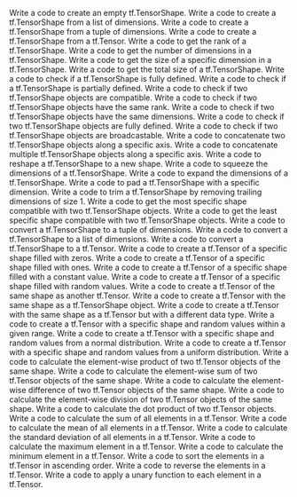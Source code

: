 Write a code to create an empty tf.TensorShape.
Write a code to create a tf.TensorShape from a list of dimensions.
Write a code to create a tf.TensorShape from a tuple of dimensions.
Write a code to create a tf.TensorShape from a tf.Tensor.
Write a code to get the rank of a tf.TensorShape.
Write a code to get the number of dimensions in a tf.TensorShape.
Write a code to get the size of a specific dimension in a tf.TensorShape.
Write a code to get the total size of a tf.TensorShape.
Write a code to check if a tf.TensorShape is fully defined.
Write a code to check if a tf.TensorShape is partially defined.
Write a code to check if two tf.TensorShape objects are compatible.
Write a code to check if two tf.TensorShape objects have the same rank.
Write a code to check if two tf.TensorShape objects have the same dimensions.
Write a code to check if two tf.TensorShape objects are fully defined.
Write a code to check if two tf.TensorShape objects are broadcastable.
Write a code to concatenate two tf.TensorShape objects along a specific axis.
Write a code to concatenate multiple tf.TensorShape objects along a specific axis.
Write a code to reshape a tf.TensorShape to a new shape.
Write a code to squeeze the dimensions of a tf.TensorShape.
Write a code to expand the dimensions of a tf.TensorShape.
Write a code to pad a tf.TensorShape with a specific dimension.
Write a code to trim a tf.TensorShape by removing trailing dimensions of size 1.
Write a code to get the most specific shape compatible with two tf.TensorShape objects.
Write a code to get the least specific shape compatible with two tf.TensorShape objects.
Write a code to convert a tf.TensorShape to a tuple of dimensions.
Write a code to convert a tf.TensorShape to a list of dimensions.
Write a code to convert a tf.TensorShape to a tf.Tensor.
Write a code to create a tf.Tensor of a specific shape filled with zeros.
Write a code to create a tf.Tensor of a specific shape filled with ones.
Write a code to create a tf.Tensor of a specific shape filled with a constant value.
Write a code to create a tf.Tensor of a specific shape filled with random values.
Write a code to create a tf.Tensor of the same shape as another tf.Tensor.
Write a code to create a tf.Tensor with the same shape as a tf.TensorShape object.
Write a code to create a tf.Tensor with the same shape as a tf.Tensor but with a different data type.
Write a code to create a tf.Tensor with a specific shape and random values within a given range.
Write a code to create a tf.Tensor with a specific shape and random values from a normal distribution.
Write a code to create a tf.Tensor with a specific shape and random values from a uniform distribution.
Write a code to calculate the element-wise product of two tf.Tensor objects of the same shape.
Write a code to calculate the element-wise sum of two tf.Tensor objects of the same shape.
Write a code to calculate the element-wise difference of two tf.Tensor objects of the same shape.
Write a code to calculate the element-wise division of two tf.Tensor objects of the same shape.
Write a code to calculate the dot product of two tf.Tensor objects.
Write a code to calculate the sum of all elements in a tf.Tensor.
Write a code to calculate the mean of all elements in a tf.Tensor.
Write a code to calculate the standard deviation of all elements in a tf.Tensor.
Write a code to calculate the maximum element in a tf.Tensor.
Write a code to calculate the minimum element in a tf.Tensor.
Write a code to sort the elements in a tf.Tensor in ascending order.
Write a code to reverse the elements in a tf.Tensor.
Write a code to apply a unary function to each element in a tf.Tensor.